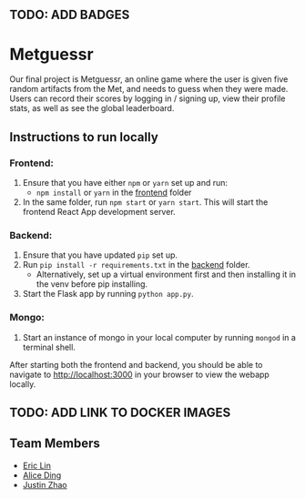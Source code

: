 ## TODO: ADD BADGES

# Metguessr

Our final project is Metguessr, an online game where the user is given five random artifacts from the Met, and needs to guess when they were made. Users can record their scores by logging in / signing up, view their profile stats, as well as see the global leaderboard.

## Instructions to run locally

### Frontend:

1. Ensure that you have either `npm` or `yarn` set up and run:
   - `npm install` or `yarn` in the [frontend](/frontend/) folder
2. In the same folder, run `npm start` or `yarn start`. This will start the frontend React App development server.

### Backend:

1. Ensure that you have updated `pip` set up.
2. Run `pip install -r requirements.txt` in the [backend](/backend/) folder.
   - Alternatively, set up a virtual environment first and then installing it in the venv before pip installing.
3. Start the Flask app by running `python app.py`.

### Mongo:

1. Start an instance of mongo in your local computer by running `mongod` in a terminal shell.

After starting both the frontend and backend, you should be able to navigate to [http://localhost:3000](http://localhost:3000) in your browser to view the webapp locally.

## TODO: ADD LINK TO DOCKER IMAGES

## Team Members

- [Eric Lin](https://github.com/exl7954)
- [Alice Ding](https://github.com/ayd2134)
- [Justin Zhao](https://github.com/zhaojustin)
